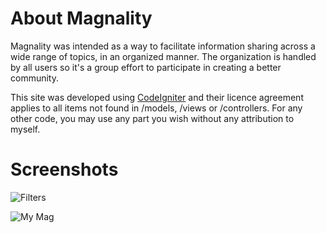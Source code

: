 # About Magnality
Magnality was intended as a way to facilitate information sharing across a wide range of topics, in an organized manner. The organization is handled by all users so it's a group effort to participate in creating a better community.

This site was developed using [CodeIgniter](http://codeigniter.com) and their licence agreement applies to all items not found in /models, /views or /controllers. For any other code, you may use any part you wish without any attribution to myself.


# Screenshots
![Filters](http://magnality.net/userfiles/FiltersTour.png)

![My Mag](http://magnality.net/userfiles/MyMagTour.png)
